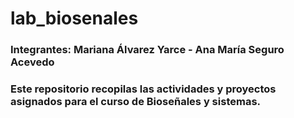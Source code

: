 # lab_biosenales
<h3>Integrantes: Mariana Álvarez Yarce - Ana María Seguro Acevedo</h3> 
<h3>Este repositorio recopilas las actividades y proyectos asignados para el curso de Bioseñales y sistemas.</h3>
